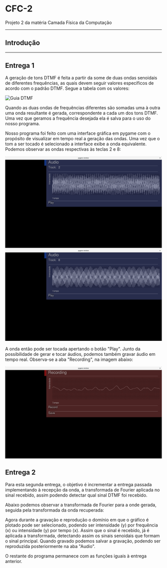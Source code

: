 # CFC-2
Projeto 2 da matéria Camada Física da Computação

--------
## Introdução
--------
## Entrega 1

A geração de tons DTMF é feita a partir da some de duas ondas senoidais de diferentes frequências, as quais devem seguir valores específicos de acordo com o padrão DTMF. Segue a tabela com os valores:

![Guia DTMF](https://ptolemy.eecs.berkeley.edu/eecs20/week2/keypad.gif)

Quando as duas ondas de frequências diferentes são somadas uma à outra uma onda resultante é gerada, correspondente a cada um dos tons DTMF. Uma vez que geramos a frequência desejada ela é salva para o uso do nosso programa.

Nosso programa foi feito com uma interface gráfica em pygame com o propósito de visualizar em tempo real a geração das ondas. Uma vez que o tom a ser tocado é selecionado a interface exibe a onda equivalente. Podemos observar as ondas respectivas às teclas 2 e 8:

![Onda do tom 2 selecionada](https://raw.githubusercontent.com/Yiaannn/CFC-2/master/readmeresources/tom2.png)
![Onda do tom 8 selecionada](https://raw.githubusercontent.com/Yiaannn/CFC-2/master/readmeresources/tom8.png)

A onda então pode ser tocada apertando o botão "Play".
Junto da possibilidade de gerar e tocar áudios, podemos também gravar áudio em tempo real. Observa-se a aba "Recording", na imagem abaixo:

![Gravação em tempo real](https://raw.githubusercontent.com/Yiaannn/CFC-2/master/readmeresources/gravando.png)



## Entrega 2


Para esta segunda entrega, o objetivo é incrementar a entrega passada implementando à recepção da onda, a transformada de Fourier aplicada no sinal recebido, assim podendo detectar qual sinal DTMF foi recebido.

Abaixo podemos observar a transformada de Fourier para a onde gerada, seguida pela transformada da onda recuperada:




Agora durante a gravação e reprodução o domínio em que o gráfico é plotado pode ser selecionado, podendo ser intensidade (y) por frequência (x) ou intensidade (y) por tempo (x). Assim que o sinal é recebido, já é aplicada a transformada, detectando assim os sinais senoidais que formam o sinal principal. Quando gravado podemos salvar a gravação, podendo ser reproduzida posteriormente na aba "Audio".

O restante do programa permanece com as funções iguais à entrega anterior.
